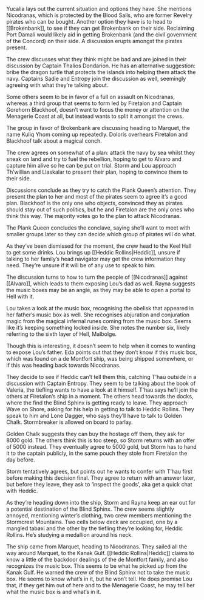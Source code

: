 Yucalia lays out the current situation and options they have. She mentions Nicodranas, which is protected by the Blood Sails, who are former Revelry pirates who can be bought. Another option they have is to head to [[Brokenbank]], to see if they can get Brokenbank on their side. Reclaiming Port Damali would likely aid in getting Brokenbank (and the civil government of the Concord) on their side. A discussion erupts amongst the pirates present. 

The crew discusses what they think might be bad and are joined in their discussion by Captain Thalios Dondarion. He has an alternative suggestion: bribe the dragon turtle that protects the islands into helping them attack the navy. Captains Sadie and Entropy join the discussion as well, seemingly agreeing with what they’re talking about. 

Some others seem to be in favor of a full on assault on Nicodranas, whereas a third group that seems to form led by Firetalon and Captain Gorehorn Blackhoof, doesn’t want to focus the money or attention on the Menagerie Coast at all, but instead wants to split it amongst the crews. 

The group in favor of Brokenbank are discussing heading to Marquet, the name Kuliq Yhom coming up repeatedly. Doloris overhears Firetalon and Blackhoof talk about a magical conch. 

The crew agrees on somewhat of a plan: attack the navy by sea whilst they sneak on land and try to fuel the rebellion, hoping to get to Alvaro and capture him alive so he can be put on trial. Storm and Lou approach Th’willian and Llaskalar to present their plan, hoping to convince them to their side. 

Discussions conclude as they try to catch the Plank Queen’s attention. They present the plan to her and most of the pirates seem to agree it’s a good plan. Blackhoof is the only one who objects, convinced they as pirates should stay out of such politics, but he and Firetalon are the only ones who think this way. The majority votes go to the plan to attack Nicodranas. 

The Plank Queen concludes the conclave, saying she’ll want to meet with smaller groups later so they can decide which group of pirates will do what. 

As they’ve been dismissed for the moment, the crew head to the Keel Hall to get some drinks. Lou brings up [[Heddic Rollins|Heddic]], unsure if talking to her family’s head navigator may get the crew information they need. They’re unsure if it will be of any use to speak to him. 

The discussion turns to how to turn the people of [[Nicodranas]] against [[Alvaro]], which leads to them exposing Lou’s dad as well. Rayna suggests the music boxes may be an angle, as they may be able to open a portal to Hell with it. 

Lou takes a look at the music box, recognising the obelisk that appeared in her father’s music box as well. She recognises abjuration and conjuration magic from the magical infernal runes coming from the music box. Seems like it’s keeping something locked inside.
She notes the number six, likely referring to the sixth layer of Hell, Malbolge. 

Though this is interesting, it doesn’t seem to help when it comes to wanting to expose Lou’s father. Eda points out that they don’t know if this music box, which was found on a de Montfort ship, was being shipped somewhere, or if this was heading back towards Nicodranas. 

They decide to see if Heddic can’t tell them this, catching T’hau outside in a discussion with Captain Entropy. They seem to be talking about the book of Valeria, the tiefling wants to have a look at it himself. T’hau says he’ll join the others at Firetalon’s ship in a moment.
The others head towards the docks, where the find the Blind Sphinx is getting ready to leave. They approach Wave on Shore, asking for his help in getting to talk to Heddic Rollins. They speak to him and Lone Dagger, who says they’ll have to talk to Golden Chalk. Stormbreaker is allowed on board to parlay. 

Golden Chalk suggests they can buy the hostage off them, they ask for 8000 gold. The others think this is too steep, so Storm returns with an offer of 5000 instead. They eventually agree to 5000 gold, but Storm has to hand it to the captain publicly, in the same pouch they stole from Firetalon the day before. 

Storm tentatively agrees, but points out he wants to confer with T’hau first before making this decision final. They agree to return with an answer later, but before they leave, they ask to ‘inspect the goods’, aka get a quick chat with Heddic. 

As they’re heading down into the ship, Storm and Rayna keep an ear out for a potential destination of the Blind Sphinx. The crew seems slightly annoyed, mentioning winter’s clothing, two crew members mentioning the Stormcrest Mountains. 
Two cells below deck are occupied, one by a mangled tabaxi and the other by the tiefling they’re looking for, Heddic Rollins. He’s studying a medallion around his neck. 

The ship came from Marquet, heading to Nicodranas. They sailed all the way around Marquet, to the Kanak Gulf. [[Heddic Rollins|Heddic]] claims to know a little of the backdoor dealings of the de Montfort family, and also recognizes the music box. This seems to be what he picked up from the Kanak Gulf. He warned the crew of the Blind Sphinx not to take the music box. He seems to know what’s in it, but he won’t tell. He does promise Lou that, if they get him out of here and to the Menagerie Coast, he may tell her what the music box is and what’s in it. 
